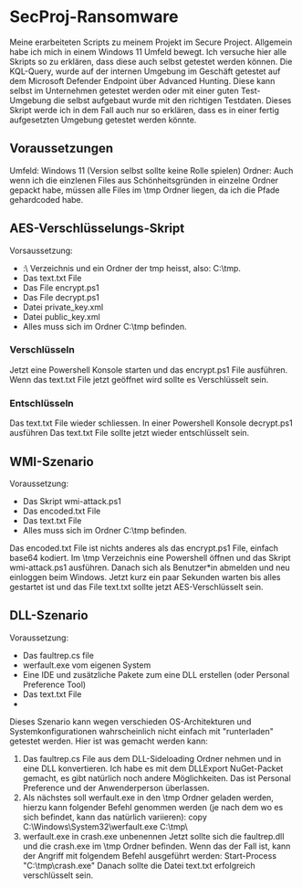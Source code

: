 # SecProj-Ransomware
Meine erarbeiteten Scripts zu meinem Projekt im Secure Project. 
Allgemein habe ich mich in einem Windows 11 Umfeld bewegt. Ich versuche hier alle Skripts so zu erklären, dass diese auch selbst getestet werden können. 
Die KQL-Query, wurde auf der internen Umgebung im Geschäft getestet auf dem Microsoft Defender Endpoint über Advanced Hunting. Diese kann selbst im Unternehmen getestet werden oder mit einer guten Test-Umgebung die selbst aufgebaut wurde mit den richtigen Testdaten. Dieses Skript werde ich in dem Fall auch nur so erklären, dass es in einer fertig aufgesetzten Umgebung getestet werden könnte.

## Voraussetzungen
Umfeld: Windows 11 (Version selbst sollte keine Rolle spielen)
Ordner: Auch wenn ich die einzlenen Files aus Schönheitsgründen in einzelne Ordner gepackt habe, müssen alle Files im \tmp Ordner liegen, da ich die Pfade gehardcoded habe. 

## AES-Verschlüsselungs-Skript
Vorsaussetzung: 
- :\ Verzeichnis und ein Ordner der tmp heisst, also: C:\tmp. 
- Das text.txt File
- Das File encrypt.ps1
- Das File decrypt.ps1
- Datei private_key.xml
- Datei public_key.xml
- Alles muss sich im Ordner C:\tmp befinden.

### Verschlüsseln
Jetzt eine Powershell Konsole starten und das encrypt.ps1 File ausführen.
Wenn das text.txt File jetzt geöffnet wird sollte es Verschlüsselt sein.

### Entschlüsseln
Das text.txt File wieder schliessen. In einer Powershell Konsole decrypt.ps1 ausführen
Das text.txt File sollte jetzt wieder entschlüsselt sein. 

## WMI-Szenario
Voraussetzung:
- Das Skript wmi-attack.ps1
- Das encoded.txt File
- Das text.txt File
- Alles muss sich im Ordner C:\tmp befinden.

Das encoded.txt File ist nichts anderes als das encrypt.ps1 File, einfach base64 kodiert. Im \tmp Verzeichnis eine Powershell öffnen und das Skript wmi-attack.ps1 ausführen. Danach sich als Benutzer*in abmelden und neu einloggen beim Windows. Jetzt kurz ein paar Sekunden warten bis alles gestartet ist und das File text.txt sollte jetzt AES-Verschlüsselt sein.

## DLL-Szenario
Voraussetzung: 
- Das faultrep.cs file
- werfault.exe vom eigenen System
- Eine IDE und zusätzliche Pakete zum eine DLL erstellen (oder Personal Preference Tool)
- Das text.txt File
- 
Dieses Szenario kann wegen verschieden OS-Architekturen und Systemkonfigurationen wahrscheinlich nicht einfach mit "runterladen" getestet werden. 
Hier ist was gemacht werden kann:
1. Das faultrep.cs File aus dem DLL-Sideloading Ordner nehmen und in eine DLL konvertieren. Ich habe es mit dem DLLExport NuGet-Packet gemacht, es gibt natürlich noch andere Möglichkeiten. Das ist Personal Preference und der Anwenderperson überlassen. 
2. Als nächstes soll werfault.exe in den \tmp Ordner geladen werden, hierzu kann folgender Befehl genommen werden (je nach dem wo es sich befindet, kann das natürlich variieren): copy C:\Windows\System32\werfault.exe C:\tmp\
3. werfault.exe in crash.exe unbenennen
Jetzt sollte sich die faultrep.dll und die crash.exe im \tmp Ordner befinden. Wenn das der Fall ist, kann der Angriff mit folgendem Befehl ausgeführt werden:
Start-Process "C:\tmp\crash.exe"
Danach sollte die Datei text.txt erfolgreich verschlüsselt sein.

